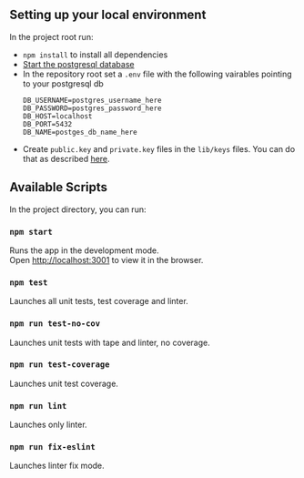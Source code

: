 ## Setting up your local environment

In the project root run:

 - `npm install` to install all dependencies
 - [Start the postgresql database](https://www.postgresql.org/docs/9.1/server-start.html)
 - In the repository root set a `.env` file with the following vairables pointing to your postgresql db
    ```
    DB_USERNAME=postgres_username_here
    DB_PASSWORD=postgres_password_here
    DB_HOST=localhost
    DB_PORT=5432
    DB_NAME=postges_db_name_here
    ```
 - Create `public.key` and `private.key` files in the `lib/keys` files. You can do that as described [here](https://gist.github.com/ygotthilf/baa58da5c3dd1f69fae9).

## Available Scripts

In the project directory, you can run:

### `npm start`

Runs the app in the development mode.<br>
Open [http://localhost:3001](http://localhost:3001) to view it in the browser.

### `npm test`

Launches all unit tests, test coverage and linter.

### `npm run test-no-cov`

Launches unit tests with tape and linter, no coverage.

### `npm run test-coverage`

Launches unit test coverage.

### `npm run lint`

Launches only linter.

### `npm run fix-eslint`

Launches linter fix mode.

